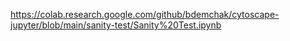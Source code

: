 https://colab.research.google.com/github/bdemchak/cytoscape-jupyter/blob/main/sanity-test/Sanity%20Test.ipynb
